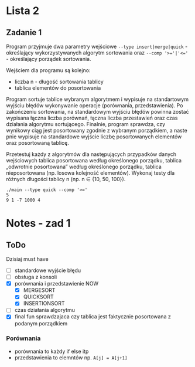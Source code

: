 # Lista 2

## Zadanie 1

Program przyjmuje dwa parametry wejściowe `--type insert|merge|quick` - określający wykorzystywanych algorytm sortowania oraz `--comp '>='|'<='` - określający porządek sortowania.

Wejściem dla programu są kolejno:

* liczba n - długość sortowania tablicy
* tablica elementów do posortowania

Program sortuje tablice wybranym algorytmem i wypisuje na standartowym wyjściu błędów wykonywanie operacje (porównania, przedstawienia). Po zakończeniu sortowania, na standardowym wyjściu błędów powinna zostać wypisana łączna liczba porównań, łączna liczba przestawień oraz czas działania algorytmu sortującego. Finalnie, program sprawdza, czy wynikowy ciąg jest posortowany zgodnie z wybranym porządkiem, a naste ̨pnie wypisuje na standardowe wyjście liczbę posortowanych elementów oraz posortowaną tablicę.

Przetestuj każdy z algorytmów dla następujących przypadków danych wejściowych tablica posortowana według określonego porządku, tablica „odwrotnie posortowana” według określonego porządku, tablica nieposortowana (np. losowa kolejność elementów). Wykonaj testy dla różnych długości tablicy n (np. n ∈ {10, 50, 100}).

```
./main --type quick --comp '>='
5
9 1 -7 1000 4
```
# Notes - zad 1

## ToDo
Dzisiaj must have
- [ ] standardowe wyjście błędu
- [ ] obsługa z konsoli
- [X] porównania i przedstawienie NOW
  - [X] MERGESORT
  - [X] QUICKSORT
  - [X] INSERTIONSORT
- [ ] czas działania algorytmu
- [X] final fun sprawdzajaca czy tablica jest faktycznie posortowana z podanym porządkiem

### Porównania

- porównania to każdy if else itp
- przedstawienia to elemntów np. ```A[j] = A[j+1]```
